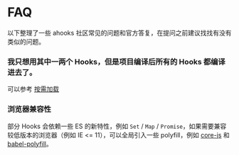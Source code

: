 # FAQ

以下整理了一些 ahooks 社区常见的问题和官方答复，在提问之前建议找找有没有类似的问题。

### 我只想用其中一两个 Hooks，但是项目编译后所有的 Hooks 都编译进去了。

可以参考 [按需加载](/zh-CN/docs/getting-started?anchor=按需加载)

### 浏览器兼容性

部分 Hooks 会依赖一些 ES 的新特性，例如 `Set` / `Map` / `Promise`，如果需要兼容较低版本的浏览器（例如 IE <= 11），可以全局引入一些 polyfill，例如 [core-js](https://github.com/zloirock/core-js) 和 [babel-polyfill](https://babeljs.io/docs/usage/polyfill/)。
